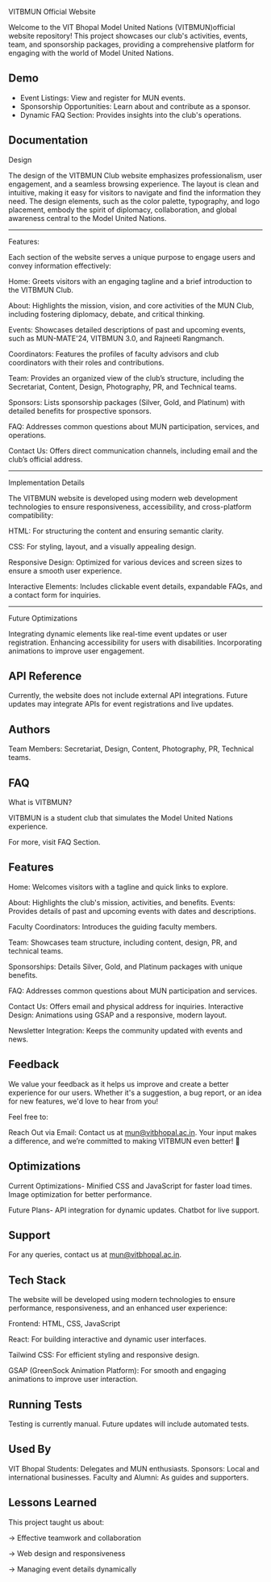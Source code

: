
 VITBMUN Official Website

Welcome to the VIT Bhopal Model United Nations (VITBMUN)official website repository! This project showcases our club's activities, events, team, and sponsorship packages, providing a comprehensive platform for engaging with the world of Model United Nations.

## Demo

- Event Listings: View and register for MUN events.
- Sponsorship Opportunities: Learn about and contribute as a sponsor.
- Dynamic FAQ Section: Provides insights into the club's operations.


## Documentation

Design

The design of the VITBMUN Club website emphasizes professionalism, user engagement, and a seamless browsing experience. The layout is clean and intuitive, making it easy for visitors to navigate and find the information they need. The design elements, such as the color palette, typography, and logo placement, embody the spirit of diplomacy, collaboration, and global awareness central to the Model United Nations.

------

Features:

Each section of the website serves a unique purpose to engage users and convey information effectively:

Home: Greets visitors with an engaging tagline and a brief introduction to the VITBMUN Club.

About: Highlights the mission, vision, and core activities of the MUN Club, including fostering diplomacy, debate, and critical thinking.

Events: Showcases detailed descriptions of past and upcoming events, such as MUN-MATE'24, VITBMUN 3.0, and Rajneeti Rangmanch.

Coordinators: Features the profiles of faculty advisors and club coordinators with their roles and contributions.

Team: Provides an organized view of the club’s structure, including the Secretariat, Content, Design, Photography, PR, and Technical teams.

Sponsors: Lists sponsorship packages (Silver, Gold, and Platinum) with detailed benefits for prospective sponsors.

FAQ: Addresses common questions about MUN participation, services, and operations.

Contact Us: Offers direct communication channels, including email and the club’s official address.


----
Implementation Details

The VITBMUN website is developed using modern web development technologies to ensure responsiveness, accessibility, and cross-platform compatibility:

HTML: For structuring the content and ensuring semantic clarity.

CSS: For styling, layout, and a visually appealing design.

Responsive Design: Optimized for various devices and screen sizes to ensure a smooth user experience.

Interactive Elements: Includes clickable event details, expandable FAQs, and a contact form for inquiries.

---
Future Optimizations

Integrating dynamic elements like real-time event updates or user registration.
Enhancing accessibility for users with disabilities.
Incorporating animations to improve user engagement.
## API Reference

Currently, the website does not include external API integrations. Future updates may integrate APIs for event registrations and live updates.


## Authors

Team Members: Secretariat, Design, Content, Photography, PR, Technical teams.



## FAQ

What is VITBMUN?

VITBMUN is a student club that simulates the Model United Nations experience.

For more, visit FAQ Section.

## Features

Home: Welcomes visitors with a tagline and quick links to explore.

About: Highlights the club's mission, activities, and benefits.
Events: Provides details of past and upcoming events with dates and descriptions.

Faculty Coordinators: Introduces the guiding faculty members.

Team: Showcases team structure, including content, design, PR, and technical teams.

Sponsorships: Details Silver, Gold, and Platinum packages with unique benefits.

FAQ: Addresses common questions about MUN participation and services.

Contact Us: Offers email and physical address for inquiries.
Interactive Design: Animations using GSAP and a responsive, modern layout.

Newsletter Integration: Keeps the community updated with events and news.


## Feedback

We value your feedback as it helps us improve and create a better experience for our users. Whether it's a suggestion, a bug report, or an idea for new features, we'd love to hear from you!

Feel free to:

Reach Out via Email: Contact us at mun@vitbhopal.ac.in.
Your input makes a difference, and we’re committed to making VITBMUN even better! 🚀









## Optimizations

Current Optimizations-
Minified CSS and JavaScript for faster load times.
Image optimization for better performance.

Future Plans-
API integration for dynamic updates.
Chatbot for live support.


## Support

For any queries, contact us at mun@vitbhopal.ac.in.

## Tech Stack

The website will be developed using modern technologies to ensure performance, responsiveness, and an enhanced user experience:

Frontend: HTML, CSS, JavaScript

React: For building interactive and dynamic user interfaces.

Tailwind CSS: For efficient styling and responsive design.

GSAP (GreenSock Animation Platform): For smooth and engaging animations to improve user interaction.
## Running Tests

Testing is currently manual. Future updates will include automated tests.

## Used By


VIT Bhopal Students: Delegates and MUN enthusiasts.
Sponsors: Local and international businesses.
Faculty and Alumni: As guides and supporters.


## Lessons Learned

This project taught us about:

-> Effective teamwork and collaboration

-> Web design and responsiveness

-> Managing event details dynamically

